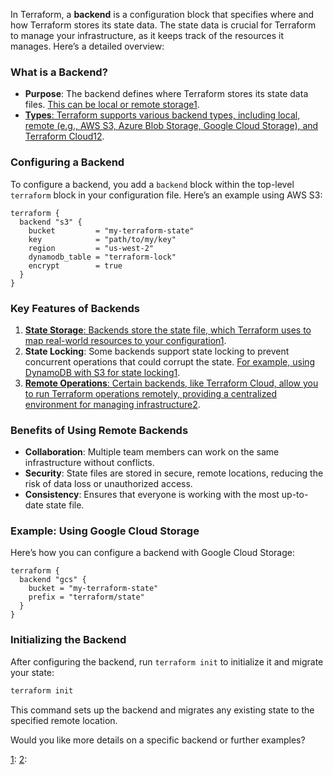 In Terraform, a **backend** is a configuration block that specifies where and how Terraform stores its state data. The state data is crucial for Terraform to manage your infrastructure, as it keeps track of the resources it manages. Here’s a detailed overview:

### What is a Backend?

- **Purpose**: The backend defines where Terraform stores its state data files. [This can be local or remote storage](https://developer.hashicorp.com/terraform/language/backend)[1](https://developer.hashicorp.com/terraform/language/backend).
- [**Types**: Terraform supports various backend types, including local, remote (e.g., AWS S3, Azure Blob Storage, Google Cloud Storage), and Terraform Cloud](https://developer.hashicorp.com/terraform/language/backend)[1](https://developer.hashicorp.com/terraform/language/backend)[2](https://developer.hashicorp.com/terraform/language/backend/remote).

### Configuring a Backend

To configure a backend, you add a `backend` block within the top-level `terraform` block in your configuration file. Here’s an example using AWS S3:

```hcl
terraform {
  backend "s3" {
    bucket         = "my-terraform-state"
    key            = "path/to/my/key"
    region         = "us-west-2"
    dynamodb_table = "terraform-lock"
    encrypt        = true
  }
}
```

### Key Features of Backends

1. [**State Storage**: Backends store the state file, which Terraform uses to map real-world resources to your configuration](https://developer.hashicorp.com/terraform/language/backend)[1](https://developer.hashicorp.com/terraform/language/backend).
2. **State Locking**: Some backends support state locking to prevent concurrent operations that could corrupt the state. [For example, using DynamoDB with S3 for state locking](https://developer.hashicorp.com/terraform/language/backend)[1](https://developer.hashicorp.com/terraform/language/backend).
3. [**Remote Operations**: Certain backends, like Terraform Cloud, allow you to run Terraform operations remotely, providing a centralized environment for managing infrastructure](https://developer.hashicorp.com/terraform/language/backend)[2](https://developer.hashicorp.com/terraform/language/backend/remote).

### Benefits of Using Remote Backends

- **Collaboration**: Multiple team members can work on the same infrastructure without conflicts.
- **Security**: State files are stored in secure, remote locations, reducing the risk of data loss or unauthorized access.
- **Consistency**: Ensures that everyone is working with the most up-to-date state file.

### Example: Using Google Cloud Storage

Here’s how you can configure a backend with Google Cloud Storage:

```hcl
terraform {
  backend "gcs" {
    bucket = "my-terraform-state"
    prefix = "terraform/state"
  }
}
```

### Initializing the Backend

After configuring the backend, run `terraform init` to initialize it and migrate your state:

```sh
terraform init
```

This command sets up the backend and migrates any existing state to the specified remote location.

Would you like more details on a specific backend or further examples?

[](https://developer.hashicorp.com/terraform/language/backend)[1](https://developer.hashicorp.com/terraform/language/backend): [](https://developer.hashicorp.com/terraform/language/backend)[2](https://developer.hashicorp.com/terraform/language/backend/remote):